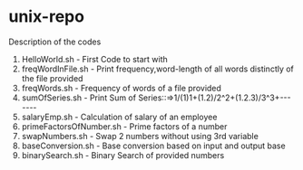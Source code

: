 # unix-repo

Description of the codes

1. HelloWorld.sh - First Code to start with
2. freqWordInFile.sh - Print frequency,word-length of all words distinctly of the file provided
3. freqWords.sh - Frequency of words of a file provided
4. sumOfSeries.sh - Print Sum of Series::=>1/(1)1+(1.2)/2^2+(1.2.3)/3^3+-------
5. salaryEmp.sh - Calculation of salary of an employee
6. primeFactorsOfNumber.sh - Prime factors of a number 
7. swapNumbers.sh - Swap 2 numbers without using 3rd variable
8. baseConversion.sh - Base conversion based on input and output base
9. binarySearch.sh - Binary Search of provided numbers
